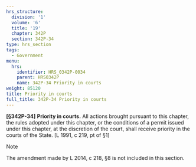 ```yaml
---
hrs_structure:
  division: '1'
  volume: '6'
  title: '19'
  chapter: 342P
  section: 342P-34
type: hrs_section
tags:
  - Government
menu:
  hrs:
    identifier: HRS_0342P-0034
    parent: HRS0342P
    name: 342P-34 Priority in courts
weight: 85120
title: Priority in courts
full_title: 342P-34 Priority in courts
---
```

**[§342P-34]** **Priority in courts.** All actions brought pursuant to this chapter, the rules adopted under this chapter, or the conditions of a permit issued under this chapter, at the discretion of the court, shall receive priority in the courts of the State. [L 1991, c 219, pt of §1]

Note

The amendment made by L 2014, c 218, §8 is not included in this section.